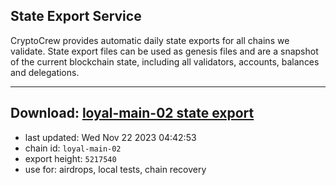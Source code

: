 ## State Export Service
CryptoCrew provides automatic daily state exports for all chains we validate. State export files can be used as genesis files and are a snapshot of the current blockchain state, including all validators, accounts, balances and delegations.

---
**Download: [loyal-main-02 state export](https://dl.ccvalidators.com/SERVICE/loyal/loyal-main-02_export_5217540.json)**
---

- last updated: Wed Nov 22 2023 04:42:53
- chain id: `loyal-main-02`
- export height: `5217540`
- use for: airdrops, local tests, chain recovery
